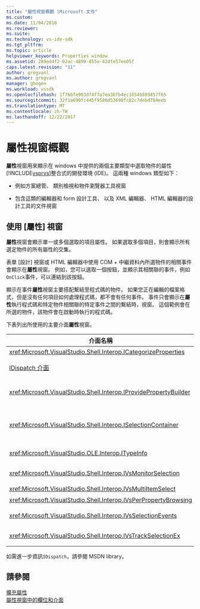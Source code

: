 ```yaml
---
title: "屬性視窗概觀 |Microsoft 文件"
ms.custom: 
ms.date: 11/04/2016
ms.reviewer: 
ms.suite: 
ms.technology: vs-ide-sdk
ms.tgt_pltfrm: 
ms.topic: article
helpviewer_keywords: Properties window
ms.assetid: 289ed4f2-02ac-4899-855e-42dfe57ee05f
caps.latest.revision: "11"
author: gregvanl
ms.author: gregvanl
manager: ghogen
ms.workload: vssdk
ms.openlocfilehash: 1f766fe903df4f7a7ea36fb4ec1654b889457f65
ms.sourcegitcommit: 32f1a690fc445f9586d53698fc82c7debd784eeb
ms.translationtype: MT
ms.contentlocale: zh-TW
ms.lasthandoff: 12/22/2017
---
```

# <a name="properties-window-overview"></a>屬性視窗概觀
**屬性**視窗用來顯示在 windows 中提供的兩個主要類型中選取物件的屬性[!INCLUDE[vsprvs](../../code-quality/includes/vsprvs_md.md)]整合式的開發環境 (IDE)。 這兩種 windows 類型如下：  
  
-   例如方案總管、 類別檢視和物件瀏覽器工具視窗  
  
-   包含這類的編輯器和 form 設計工具、 以及 XML 編輯器、 HTML 編輯器的設計工具的文件視窗  
  
## <a name="using-the-properties-window"></a>使用 [屬性] 視窗  
 **屬性**視窗會顯示單一或多個選取的項目屬性。 如果選取多個項目，則會顯示所有選定物件的所有屬性的交集。  
  
 表單 [設計] 視窗或 HTML 編輯器中使用 COM + 中繼資料內所選物件的相關事件會顯示在**屬性**視窗。 例如，您可以選取一個按鈕，並顯示其相關聯的事件，例如`OnClick`事件，可以連結到該按鈕。  
  
 顯示在事件**屬性**視窗主要搭配繫結至程式碼的物件。 如果您正在編輯的檔案格式，但是沒有任何項目如何處理程式碼，都不會有任何事件。 事件只會顯示在**屬性**執行程式碼和特定物件相關聯的特定事件之間的繫結時，視窗。 這個範例會在所選的物件，該物件會在啟動時執行的程式碼。  
  
 下表列出所使用的主要介面**屬性**視窗。  
  
|介面名稱|描述|  
|--------------------|-----------------|  
|<xref:Microsoft.VisualStudio.Shell.Interop.ICategorizeProperties>|提供的類別清單**屬性**視窗，並將每一個屬性對應至類別目錄。|  
|[IDispatch 介面](https://msdn.microsoft.com/library/windows/desktop/ms221608.aspx)|公開物件的方法與屬性，以程式設計的工具和其他支援自動化的應用程式。|  
|<xref:Microsoft.VisualStudio.Shell.Interop.IProvidePropertyBuilder>|提供省略符號 （...） 按鈕，稱為*建造商*，開啟強制回應對話方塊視窗物件本身所實作。 使用者在文字欄位中不容易輸入值時使用。 例如，可能會用來開啟 色彩選擇器，為您決定的 RGB 值。|  
|<xref:Microsoft.VisualStudio.Shell.Interop.ISelectionContainer>|提供用來更新中所顯示資訊的物件的存取權**屬性**視窗。 <xref:Microsoft.VisualStudio.Shell.Interop.ISelectionContainer>是由 Vspackage 實作每個視窗，其中包含要顯示的相關屬性與可選取物件。|  
|<xref:Microsoft.VisualStudio.OLE.Interop.ITypeInfo>|提供介面和結構的欄位類型的物件，例如使用方法的相關的資訊。|  
|<xref:Microsoft.VisualStudio.Shell.Interop.IVsMonitorSelection>|可讓 Vspackage 接收通知的選取範圍的事件，並擷取目前的專案階層架構、 項目、 項目值和命令 UI 內容的相關資訊。|  
|<xref:Microsoft.VisualStudio.Shell.Interop.IVsMultiItemSelect>|提供存取多重選取的環境。|  
|<xref:Microsoft.VisualStudio.Shell.Interop.IVsPerPropertyBrowsing>|用來提供當地語系化的名稱顯示在某些屬性上**屬性**視窗。|  
|<xref:Microsoft.VisualStudio.Shell.Interop.IVsSelectionEvents>|通知目前的選取項目，項目值或命令 UI 內容之變更的已註冊的 Vspackage。|  
|<xref:Microsoft.VisualStudio.Shell.Interop.IVsTrackSelectionEx>|通知目前選取範圍變更的環境，並提供新的選取項目與相關的階層和項目資訊的存取權。|  
  
 如需進一步資訊`IDispatch`，請參閱 MSDN library。  
  
## <a name="see-also"></a>請參閱  
 [擴充屬性](../../extensibility/internals/extending-properties.md)   
 [屬性視窗中的欄位和介面](../../extensibility/internals/properties-window-fields-and-interfaces.md)